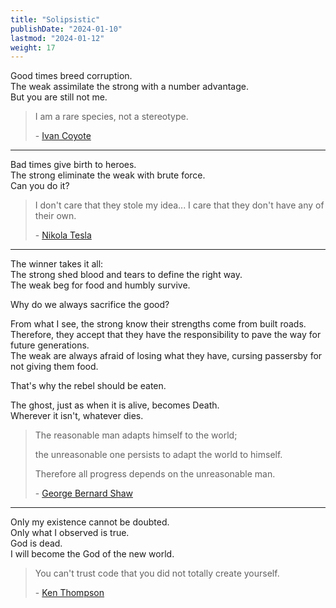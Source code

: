 ```yaml
---
title: "Solipsistic"
publishDate: "2024-01-10"
lastmod: "2024-01-12"
weight: 17
---
```


Good times breed corruption.<br/>
The weak assimilate the strong with a number advantage.<br/>
But you are still not me.<br/>

> I am a rare species, not a stereotype.
>
> \- [Ivan Coyote](https://www.goodreads.com/quotes/248993-i-am-a-rare-species-not-a-stereotype)

---

Bad times give birth to heroes.<br/>
The strong eliminate the weak with brute force.<br/>
Can you do it?<br/>

> I don't care that they stole my idea... I care that they don't have any of their own.
>
> \- [Nikola Tesla](https://quotefancy.com/quote/9874/Nikola-Tesla-I-don-t-care-that-they-stole-my-idea-I-care-that-they-don-t-have-any-of)

---

The winner takes it all:<br/>
The strong shed blood and tears to define the right way.<br/>
The weak beg for food and humbly survive.<br/>

Why do we always sacrifice the good?<br/>

From what I see, the strong know their strengths come from built roads.<br/>
Therefore, they accept that they have the responsibility to pave the way for future generations.<br/>
The weak are always afraid of losing what they have, cursing passersby for not giving them food.<br/>

That's why the rebel should be eaten.<br/>

The ghost, just as when it is alive, becomes Death.<br/>
Wherever it isn't, whatever dies.<br/>

> The reasonable man adapts himself to the world;
>
> the unreasonable one persists to adapt the world to himself.
>
> Therefore all progress depends on the unreasonable man.
>
> \- [George Bernard Shaw](https://quotefancy.com/quote/811991/George-Bernard-Shaw-The-reasonable-man-adapts-himself-to-the-world-the-unreasonable-one)

---

Only my existence cannot be doubted.<br/>
Only what I observed is true.<br/>
God is dead.<br/>
I will become the God of the new world.<br/>

> You can't trust code that you did not totally create yourself.
>
> \- [Ken Thompson](https://www.brainyquote.com/quotes/ken_thompson_254875)
